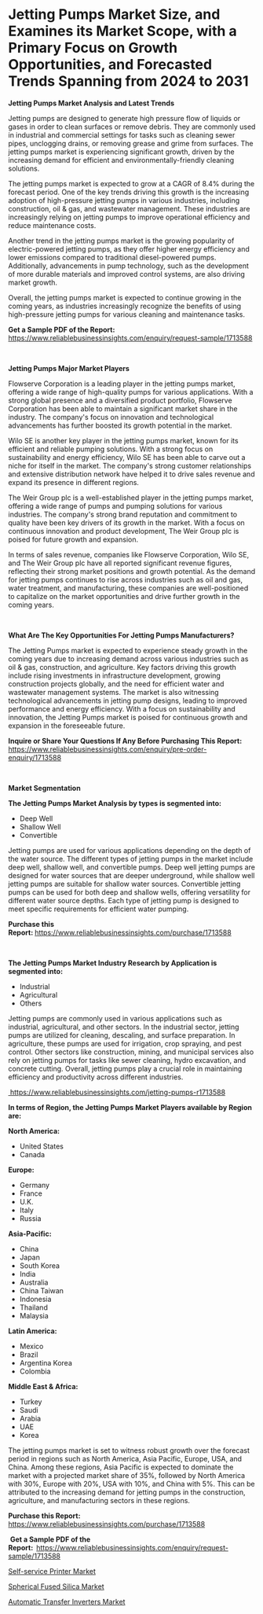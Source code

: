 <p><h1>Jetting Pumps Market Size, and Examines its Market Scope, with a Primary Focus on Growth Opportunities, and Forecasted Trends Spanning from 2024 to 2031</h1></p><p><strong>Jetting Pumps Market Analysis and Latest Trends</strong></p>
<p><p>Jetting pumps are designed to generate high pressure flow of liquids or gases in order to clean surfaces or remove debris. They are commonly used in industrial and commercial settings for tasks such as cleaning sewer pipes, unclogging drains, or removing grease and grime from surfaces. The jetting pumps market is experiencing significant growth, driven by the increasing demand for efficient and environmentally-friendly cleaning solutions. </p><p>The jetting pumps market is expected to grow at a CAGR of 8.4% during the forecast period. One of the key trends driving this growth is the increasing adoption of high-pressure jetting pumps in various industries, including construction, oil & gas, and wastewater management. These industries are increasingly relying on jetting pumps to improve operational efficiency and reduce maintenance costs. </p><p>Another trend in the jetting pumps market is the growing popularity of electric-powered jetting pumps, as they offer higher energy efficiency and lower emissions compared to traditional diesel-powered pumps. Additionally, advancements in pump technology, such as the development of more durable materials and improved control systems, are also driving market growth.</p><p>Overall, the jetting pumps market is expected to continue growing in the coming years, as industries increasingly recognize the benefits of using high-pressure jetting pumps for various cleaning and maintenance tasks.</p></p>
<p><strong>Get a Sample PDF of the Report:&nbsp;</strong> <a href="https://www.reliablebusinessinsights.com/enquiry/request-sample/1713588">https://www.reliablebusinessinsights.com/enquiry/request-sample/1713588</a></p>
<p>&nbsp;</p>
<p><strong>Jetting Pumps Major Market Players</strong></p>
<p><p>Flowserve Corporation is a leading player in the jetting pumps market, offering a wide range of high-quality pumps for various applications. With a strong global presence and a diversified product portfolio, Flowserve Corporation has been able to maintain a significant market share in the industry. The company's focus on innovation and technological advancements has further boosted its growth potential in the market.</p><p>Wilo SE is another key player in the jetting pumps market, known for its efficient and reliable pumping solutions. With a strong focus on sustainability and energy efficiency, Wilo SE has been able to carve out a niche for itself in the market. The company's strong customer relationships and extensive distribution network have helped it to drive sales revenue and expand its presence in different regions.</p><p>The Weir Group plc is a well-established player in the jetting pumps market, offering a wide range of pumps and pumping solutions for various industries. The company's strong brand reputation and commitment to quality have been key drivers of its growth in the market. With a focus on continuous innovation and product development, The Weir Group plc is poised for future growth and expansion.</p><p>In terms of sales revenue, companies like Flowserve Corporation, Wilo SE, and The Weir Group plc have all reported significant revenue figures, reflecting their strong market positions and growth potential. As the demand for jetting pumps continues to rise across industries such as oil and gas, water treatment, and manufacturing, these companies are well-positioned to capitalize on the market opportunities and drive further growth in the coming years.</p></p>
<p>&nbsp;</p>
<p><strong>What Are The Key Opportunities For Jetting Pumps Manufacturers?</strong></p>
<p><p>The Jetting Pumps market is expected to experience steady growth in the coming years due to increasing demand across various industries such as oil & gas, construction, and agriculture. Key factors driving this growth include rising investments in infrastructure development, growing construction projects globally, and the need for efficient water and wastewater management systems. The market is also witnessing technological advancements in jetting pump designs, leading to improved performance and energy efficiency. With a focus on sustainability and innovation, the Jetting Pumps market is poised for continuous growth and expansion in the foreseeable future.</p></p>
<p><strong>Inquire or Share Your Questions If Any Before Purchasing This Report:</strong> <a href="https://www.reliablebusinessinsights.com/enquiry/pre-order-enquiry/1713588">https://www.reliablebusinessinsights.com/enquiry/pre-order-enquiry/1713588</a></p>
<p>&nbsp;</p>
<p><strong>Market Segmentation</strong></p>
<p><strong>The Jetting Pumps Market Analysis by types is segmented into:</strong></p>
<p><ul><li>Deep Well</li><li>Shallow Well</li><li>Convertible</li></ul></p>
<p><p>Jetting pumps are used for various applications depending on the depth of the water source. The different types of jetting pumps in the market include deep well, shallow well, and convertible pumps. Deep well jetting pumps are designed for water sources that are deeper underground, while shallow well jetting pumps are suitable for shallow water sources. Convertible jetting pumps can be used for both deep and shallow wells, offering versatility for different water source depths. Each type of jetting pump is designed to meet specific requirements for efficient water pumping.</p></p>
<p><strong>Purchase this Report:&nbsp;</strong><a href="https://www.reliablebusinessinsights.com/purchase/1713588">https://www.reliablebusinessinsights.com/purchase/1713588</a></p>
<p>&nbsp;</p>
<p><strong>The Jetting Pumps Market Industry Research by Application is segmented into:</strong></p>
<p><ul><li>Industrial</li><li>Agricultural</li><li>Others</li></ul></p>
<p><p>Jetting pumps are commonly used in various applications such as industrial, agricultural, and other sectors. In the industrial sector, jetting pumps are utilized for cleaning, descaling, and surface preparation. In agriculture, these pumps are used for irrigation, crop spraying, and pest control. Other sectors like construction, mining, and municipal services also rely on jetting pumps for tasks like sewer cleaning, hydro excavation, and concrete cutting. Overall, jetting pumps play a crucial role in maintaining efficiency and productivity across different industries.</p></p>
<p><a href="https://www.reliablebusinessinsights.com/jetting-pumps-r1713588">&nbsp;https://www.reliablebusinessinsights.com/jetting-pumps-r1713588</a></p>
<p><strong>In terms of Region, the Jetting Pumps Market Players available by Region are:</strong></p>
<p>
    <p> <strong> North America: </strong>
        <ul>
            <li>United States</li>
            <li>Canada</li>
        </ul>
        </p> 
    <p> <strong> Europe: </strong>
        <ul>
            <li>Germany</li>
            <li>France</li>
            <li>U.K.</li>
            <li>Italy</li>
            <li>Russia</li>
        </ul>
        </p> 
    <p> <strong> Asia-Pacific: </strong>
        <ul>
            <li>China</li>
            <li>Japan</li>
            <li>South Korea</li>
            <li>India</li>
            <li>Australia</li>
            <li>China Taiwan</li>
            <li>Indonesia</li>
            <li>Thailand</li>
            <li>Malaysia</li>
        </ul>
        </p> 
    <p> <strong> Latin America: </strong>
        <ul>
            <li>Mexico</li>
            <li>Brazil</li>
            <li>Argentina Korea</li>
            <li>Colombia</li>
        </ul>
        </p> 
    <p> <strong> Middle East & Africa: </strong>
        <ul>
            <li>Turkey</li>
            <li>Saudi</li>
            <li>Arabia</li>
            <li>UAE</li>
            <li>Korea</li>
        </ul>
    </p>
    </p>
<p><p>The jetting pumps market is set to witness robust growth over the forecast period in regions such as North America, Asia Pacific, Europe, USA, and China. Among these regions, Asia Pacific is expected to dominate the market with a projected market share of 35%, followed by North America with 30%, Europe with 20%, USA with 10%, and China with 5%. This can be attributed to the increasing demand for jetting pumps in the construction, agriculture, and manufacturing sectors in these regions.</p></p>
<p><strong>Purchase this Report: </strong><a href="https://www.reliablebusinessinsights.com/purchase/1713588">https://www.reliablebusinessinsights.com/purchase/1713588</a></p>
<p>&nbsp;<strong>Get a Sample PDF of the Report:&nbsp;&nbsp;</strong><a href="https://www.reliablebusinessinsights.com/enquiry/request-sample/1713588">https://www.reliablebusinessinsights.com/enquiry/request-sample/1713588</a></p>
<p><strong></strong></p>
<p><p><a href="https://medium.com/@hakielkafi_83796/self-service-printer-market-size-share-trends-analysis-report-by-end-use-4e4ba2faad2f">Self-service Printer Market</a></p><p><a href="https://github.com/topanyudistiraadinugraha/Market-Research-Report-List-1/blob/main/spherical-fused-silica-market.md">Spherical Fused Silica Market</a></p><p><a href="https://medium.com/@sura.dutkadut/global-automatic-transfer-inverters-market-trends-insights-into-growth-opportunities-and-e26b3c91d63a">Automatic Transfer Inverters Market</a></p></p>